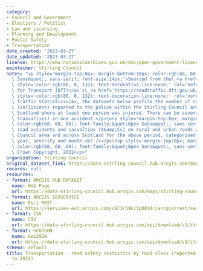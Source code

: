 ```yaml
---
category:
- Council and Government
- Elections / Politics
- Law and Licensing
- Planning and Development
- Public Safety
- Transportation
date_created: '2023-03-27'
date_updated: '2023-03-27'
license: https://www.nationalarchives.gov.uk/doc/open-government-licence/version/3/
maintainer: Stirling Council
notes: "<p style='margin-top:0px; margin-bottom:10px; color:rgb(68, 68, 68); font-family:&quot;Open\
  \ Sans&quot;, sans-serif; font-size:14px;'>Sourced from the\_<a href='https://www.gov.uk/government/organisations/department-for-transport'\
  \ style='color:rgb(86, 0, 132); text-decoration-line:none;' rel='nofollow ugc'>Department\
  \ for Transport (DfT)</a>'s\_<a href='https://roadtraffic.dft.gov.uk/#6/55.254/-6.053/basemap-regions-countpoints'\
  \ style='color:rgb(86, 0, 132); text-decoration-line:none;' rel='nofollow ugc'>Road\
  \ Traffic Statistics</a>, the datasets below profile the number of road accidents\
  \ (collisions) reported to the police within the Stirling Council area and across\
  \ Scotland where at least one person was injured. There can be several people injured\
  \ (casualties) in one accident.</p>\n<p style='margin-top:0px; margin-bottom:10px;\
  \ color:rgb(68, 68, 68); font-family:&quot;Open Sans&quot;, sans-serif; font-size:14px;'>Reported\
  \ road accidents and casualties (A&amp;Cs) on rural and urban roads within the Stirling\
  \ Council area and across Scotland for the above period, categorised by calendar\
  \ year, severity and month.<br /></p>\n<p style='margin-top:0px; margin-bottom:10px;\
  \ color:rgb(68, 68, 68); font-family:&quot;Open Sans&quot;, sans-serif; font-size:14px;'>\xA9\
  \ Crown Copyright, 2022</p>"
organization: Stirling Council
original_dataset_link: https://data-stirling-council.hub.arcgis.com/maps/stirling-council::transportation-road-safety-statistics-by-road-class-reported-accidents-2017-to-2021
records: null
resources:
- format: ARCGIS HUB DATASET
  name: Web Page
  url: https://data-stirling-council.hub.arcgis.com/maps/stirling-council::transportation-road-safety-statistics-by-road-class-reported-accidents-2017-to-2021
- format: ARCGIS GEOSERVICE
  name: Esri REST
  url: https://services-eu1.arcgis.com/cECIr59LclpO818r/arcgis/rest/services/transportation%20-%20road%20safety%20statistics%20by%20road%20class%20(reported%20accidents%202017%20to%202021)/FeatureServer/0
- format: CSV
  name: CSV
  url: https://data-stirling-council.hub.arcgis.com/api/download/v1/items/cdb86c76fc7243248229fe983f058465/csv?layers=0
- format: GEOJSON
  name: GeoJSON
  url: https://data-stirling-council.hub.arcgis.com/api/download/v1/items/cdb86c76fc7243248229fe983f058465/geojson?layers=0
schema: default
title: Transportation - road safety statistics by road class (reported accidents 2017
  to 2021)
---
```

